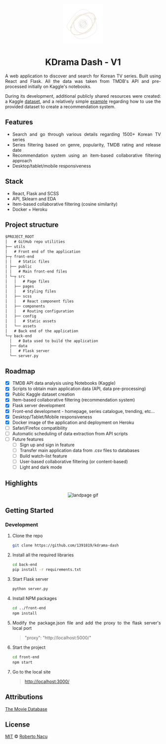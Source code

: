 <div align="center">
  <img src="utils/logo-light-nobg.png" alt="logo" width="128"/>
  <h1>KDrama Dash - V1</h1>

</div>

<div align="justify">

A web application to discover and search for Korean TV series. Built using React and Flask. All the data was taken from TMDB's API and pre-processed initially on Kaggle's notebooks. 

During its development, additional publicly shared resources were created: a Kaggle [dataset](https://www.kaggle.com/datasets/robertonacu/tmdb-kdramas-2022), and a relatively simple [example](https://www.kaggle.com/code/robertonacu/kdrama-recommender) regarding how to use the provided dataset to create a recommendation system.

## Features
- Search and go through various details regarding 1500+ Korean TV series
- Series filtering based on genre, popularity, TMDB rating and release date
- Recommendation system using an item-based collaborative filtering approach
- Desktop/tablet/mobile responsiveness

## Stack

- React, Flask and SCSS
- API, Sklearn and EDA
- Item-based collaborative filtering (cosine similarity)
- Docker + Heroku

## Project structure

```
$PROJECT_ROOT
│   # GitHub repo utilities
├── utils
│   # Front end of the application
├─┬ front-end
│ │   # Static files
│ ├── public
│ │   # Main front-end files
│ └─┬ src
│   │   # Page files
│   ├── pages
│   │   # Styling files
│   ├── scss
│   │   # React component files
│   ├── components
│   │   # Routing configuration
│   ├── config
│   │   # Static assets
│   └── assets
│   # Back end of the application
└─┬ back-end
  │   # Data used to build the application
  ├── data
  │   # Flask server
  └── server.py
```

## Roadmap

- [x] TMDB API data analysis using Notebooks (Kaggle)
- [x] Scripts to obtain main application data (API, data pre-processing)
- [x] Public Kaggle dataset creation
- [x] Item-based collaborative filtering (recommendation system)
- [x] Flask server development 
- [x] Front-end development - homepage, series catalogue, trending, etc...
- [x] Desktop/Tablet/Mobile responsiveness
- [x] Docker image of the application and deployment on Heroku
- [ ] Safari/Firefox compatibility
- [ ] Automatic scheduling of data extraction from API scripts
- [ ] Future features  
  - [ ] Sign up and sign in feature
  - [ ] Transfer main application data from .csv files to databases
  - [ ] Build watch-list feature
  - [ ] User-based collaborative filtering (or content-based)
  - [ ] Light and dark mode
## Highlights

<div align="center">
  <img src="utils/landpage.gif" alt="landpage gif"/>
</div>

## Getting Started

### Development

1. Clone the repo
   ```sh
   git clone https://github.com/1391819/kdrama-dash
   ```
2. Install all the required libraries
   ```sh
   cd back-end
   pip install -r requirements.txt
   ```
3. Start Flask server
   ```sh
   python server.py
   ```
4. Install NPM packages
   ```sh
   cd ../front-end
   npm install
   ```
5. Modify the package.json file and add the proxy to the flask server's local port
   > "proxy": "http://localhost:5000/"
6. Start the project
   ```sh
   cd front-end
   npm start
   ```
7. Go to the local site 
   > [http://localhost:3000/](http://localhost:3000/)

## Attributions

<a href="https://www.themoviedb.org/" title="TMDB">The Movie Database</a>

## License

[MIT](https://github.com/1391819/kdrama-dash/blob/main/License.txt) © [Roberto Nacu](https://github.com/1391819)

</div>
